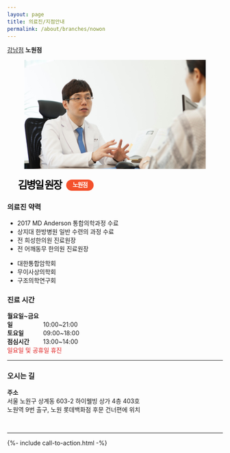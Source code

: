 ```yaml
---
layout: page
title: 의료진/지점안내
permalink: /about/branches/nowon
---
```


<div class="tab">
  <a href="/about/branches/gangnam">강남점</a>
  <strong>노원점</strong>
</div>

<figure>
  <img src="/assets/img-branch-nowon.jpg" alt="">
</figure>

<style>
.member-name {
  margin:15px 25px;
  font-size:24px;
  letter-spacing:-2.4px;
  color:#000;
  text-align:left;
}
.member-name small {
  zoom:1;
  display:inline-block;
  min-width:40px;
  height:26px;
  line-height:24px;
  margin-left:8px;
  padding:0 12px;
  border-radius:13px;
  background-color:#f4512c;
  color:#fff;
  font-size:14px;
  font-weight:bold;
  letter-spacing: -1.4px;
  text-align:center;
  vertical-align:4px;
}
</style>
<h2 class="member-name">
  김병일 원장
  <small>노원점</small>
</h2>

<div class="content-history">
  <h3>의료진 약력</h3>
  <ul>
  <li>2017 MD Anderson 통합의학과정 수료</li>
  <li>상지대 한방병원 일반 수련의 과정 수료</li>
  <li>전 희성한의원 진료원장</li>
  <li>전 어깨동무 한의원 진료원장</li>
  </ul>
  <ul>
  <li>대한통합암학회</li>
  <li>무이사상의학회</li>
  <li>구조의학연구회</li>
  </ul>
</div>

<h3>진료 시간</h3>
<p>
  <strong style="display:inline-block; width:80px">월요일~금요일</strong>
  10:00~21:00<br> 
  <strong style="display:inline-block; width:80px">토요일</strong>
  09:00~18:00<br>
  <strong style="display:inline-block; width:80px">점심시간</strong>
  13:00~14:00<br>
  <span style="color:#e02020">일요일 및 공휴일 휴진</span>
</p>

<hr>

<h3>오시는 길</h3>
<p>
  <strong>주소</strong><br>
  서울 노원구 상계동 603-2 하이웰빙 상가 4층 403호<br>
  노원역 9번 출구, 노원 롯데백화점 후문 건너편에 위치
</p>
<figure>
  <img src="https://via.placeholder.com/1920x1080?text=Map Embed" alt="">
</figure>

<hr>

<!--
<h3>둘러보기</h3>
<div class="featured-review">
  <dl>
  <dt><img src="https://via.placeholder.com/300x180" alt=""></dt>
  </dl>
  <dl>
  <dt><img src="https://via.placeholder.com/300x180" alt=""></dt>
  </dl>
  <dl>
  <dt><img src="https://via.placeholder.com/300x180" alt=""></dt>
  </dl>
</div>

<hr>
-->

{%- include call-to-action.html -%}

